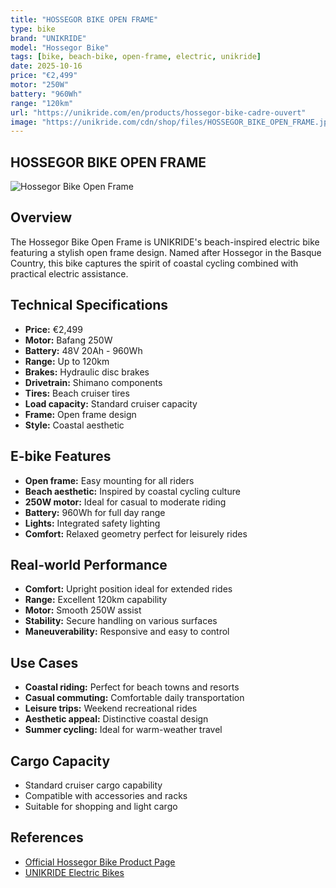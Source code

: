 ```yaml
---
title: "HOSSEGOR BIKE OPEN FRAME"
type: bike
brand: "UNIKRIDE"
model: "Hossegor Bike"
tags: [bike, beach-bike, open-frame, electric, unikride]
date: 2025-10-16
price: "€2,499"
motor: "250W"
battery: "960Wh"
range: "120km"
url: "https://unikride.com/en/products/hossegor-bike-cadre-ouvert"
image: "https://unikride.com/cdn/shop/files/HOSSEGOR_BIKE_OPEN_FRAME.jpg"
---
```


## HOSSEGOR BIKE OPEN FRAME

![Hossegor Bike Open Frame](https://unikride.com/cdn/shop/files/HOSSEGOR_BIKE_OPEN_FRAME.jpg)

## Overview

The Hossegor Bike Open Frame is UNIKRIDE's beach-inspired electric bike featuring a stylish open frame design. Named after Hossegor in the Basque Country, this bike captures the spirit of coastal cycling combined with practical electric assistance.

## Technical Specifications

<!-- BIKE_SPECS_TABLE_START -->
<!-- BIKE_SPECS_TABLE_END -->

- **Price:** €2,499
- **Motor:** Bafang 250W
- **Battery:** 48V 20Ah - 960Wh
- **Range:** Up to 120km
- **Brakes:** Hydraulic disc brakes
- **Drivetrain:** Shimano components
- **Tires:** Beach cruiser tires
- **Load capacity:** Standard cruiser capacity
- **Frame:** Open frame design
- **Style:** Coastal aesthetic

## E-bike Features

- **Open frame:** Easy mounting for all riders
- **Beach aesthetic:** Inspired by coastal cycling culture
- **250W motor:** Ideal for casual to moderate riding
- **Battery:** 960Wh for full day range
- **Lights:** Integrated safety lighting
- **Comfort:** Relaxed geometry perfect for leisurely rides

## Real-world Performance

- **Comfort:** Upright position ideal for extended rides
- **Range:** Excellent 120km capability
- **Motor:** Smooth 250W assist
- **Stability:** Secure handling on various surfaces
- **Maneuverability:** Responsive and easy to control

## Use Cases

- **Coastal riding:** Perfect for beach towns and resorts
- **Casual commuting:** Comfortable daily transportation
- **Leisure trips:** Weekend recreational rides
- **Aesthetic appeal:** Distinctive coastal design
- **Summer cycling:** Ideal for warm-weather travel

## Cargo Capacity

- Standard cruiser cargo capability
- Compatible with accessories and racks
- Suitable for shopping and light cargo

## References

- [Official Hossegor Bike Product Page](https://unikride.com/en/products/hossegor-bike-cadre-ouvert)
- [UNIKRIDE Electric Bikes](https://unikride.com/en/collections/velos-electriques)
